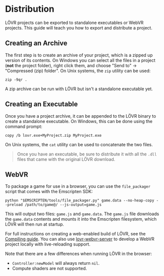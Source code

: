 Distribution
===

LÖVR projects can be exported to standalone executables or WebVR projects.  This guide will teach you
how to export and distribute a project.

Creating an Archive
---

The first step is to create an archive of your project, which is a zipped up version of its
contents.  On Windows you can select all the files in a project (**not** the project folder), right
click them, and choose "Send to" -> "Compressed (zip) folder".  On Unix systems, the `zip` utility
can be used:

```
zip -9qr .
```

A zip archive can be run with LÖVR but isn't a standalone executable yet.

Creating an Executable
---

Once you have a project archive, it can be appended to the LÖVR binary to create a standalone
executable.  On Windows, this can be done using the command prompt:

```
copy /b lovr.exe+MyProject.zip MyProject.exe
```

On Unix systems, the `cat` utility can be used to concatenate the two files.

> Once you have an executable, be sure to distribute it with all the `.dll` files that came with the
original LÖVR download.

WebVR
---

To package a game for use in a browser, you can use the `file_packager` script that comes with the
Emscripten SDK:

```
python "$EMSCRIPTEN/tools/file_packager.py" game.data --no-heap-copy --preload /path/to/game@/ --js-output=game.js
```

This will output two files: `game.js` and `game.data`.  The `game.js` file downloads the `game.data`
contents and mounts it into the Emscripten filesystem, which LÖVR will then run at startup.

For full instructions on creating a web-enabled build of LÖVR, see the [Compiling guide](Compiling#webvr).
You can also use [lovr-webvr-server](https://github.com/bjornbytes/lovr-webvr-server) to develop a
WebVR project locally with live-reloading support.

Note that there are a few differences when running LÖVR in the browser:

- `Controller:newModel` will always return `nil`.
- Compute shaders are not supported.
